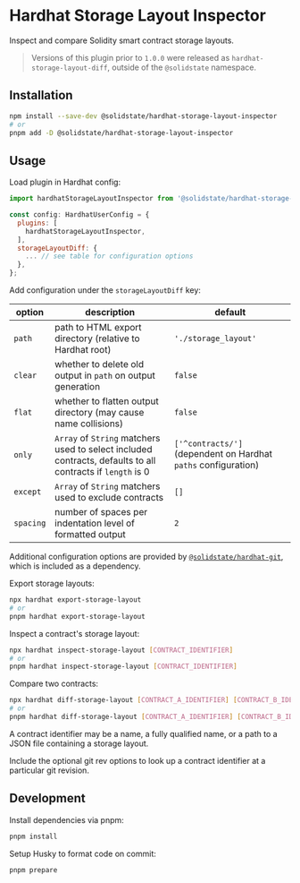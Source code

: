 # Hardhat Storage Layout Inspector

Inspect and compare Solidity smart contract storage layouts.

> Versions of this plugin prior to `1.0.0` were released as `hardhat-storage-layout-diff`, outside of the `@solidstate` namespace.

## Installation

```bash
npm install --save-dev @solidstate/hardhat-storage-layout-inspector
# or
pnpm add -D @solidstate/hardhat-storage-layout-inspector
```

## Usage

Load plugin in Hardhat config:

```javascript
import hardhatStorageLayoutInspector from '@solidstate/hardhat-storage-layout-inspector';

const config: HardhatUserConfig = {
  plugins: [
    hardhatStorageLayoutInspector,
  ],
  storageLayoutDiff: {
    ... // see table for configuration options
  },
};
```

Add configuration under the `storageLayoutDiff` key:

| option    | description                                                                                                | default                                                        |
| --------- | ---------------------------------------------------------------------------------------------------------- | -------------------------------------------------------------- |
| `path`    | path to HTML export directory (relative to Hardhat root)                                                   | `'./storage_layout'`                                           |
| `clear`   | whether to delete old output in `path` on output generation                                                | `false`                                                        |
| `flat`    | whether to flatten output directory (may cause name collisions)                                            | `false`                                                        |
| `only`    | `Array` of `String` matchers used to select included contracts, defaults to all contracts if `length` is 0 | `['^contracts/']` (dependent on Hardhat `paths` configuration) |
| `except`  | `Array` of `String` matchers used to exclude contracts                                                     | `[]`                                                           |
| `spacing` | number of spaces per indentation level of formatted output                                                 | `2`                                                            |

Additional configuration options are provided by [`@solidstate/hardhat-git`](https://www.npmjs.com/package/@solidstate/hardhat-git), which is included as a dependency.

Export storage layouts:

```bash
npx hardhat export-storage-layout
# or
pnpm hardhat export-storage-layout
```

Inspect a contract's storage layout:

```bash
npx hardhat inspect-storage-layout [CONTRACT_IDENTIFIER]
# or
pnpm hardhat inspect-storage-layout [CONTRACT_IDENTIFIER]
```

Compare two contracts:

```bash
npx hardhat diff-storage-layout [CONTRACT_A_IDENTIFIER] [CONTRACT_B_IDENTIFIER]
# or
pnpm hardhat diff-storage-layout [CONTRACT_A_IDENTIFIER] [CONTRACT_B_IDENTIFIER]
```

A contract identifier may be a name, a fully qualified name, or a path to a JSON file containing a storage layout.

Include the optional git rev options to look up a contract identifier at a particular git revision.

## Development

Install dependencies via pnpm:

```bash
pnpm install
```

Setup Husky to format code on commit:

```bash
pnpm prepare
```
